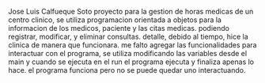 Jose Luis Calfueque Soto
proyecto para la gestion de horas medicas de un centro clinico,
se utiliza programacion orientada a objetos para la informacion de los medicos, paciente y las citas medicas.
podiendo registrar, modificar, y eliminar consultas.
detalle, debido al tiempo, hice la clinica de manera que funcionara. me falto agregar las funcionalidades para interactuar con el programa, se utiliza modificando las variables desde el main y cuando se ejecuta en el run el programa ejecuta y finaliza apenas lo hace. el programa funciona pero no se puede quedar uno interactuando.
